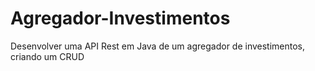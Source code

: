 # Agregador-Investimentos
Desenvolver uma API Rest em Java de um agregador de investimentos, criando um CRUD
